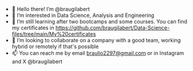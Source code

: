 - 👋 Hello there! I’m @braugilabert 
- 👀 I’m interested in Data Science, Analysis and Engineering
- 🌱 I’m still learning after two bootcamps and some courses. You can find my certificates in https://github.com/braugilabert/Data-Science-files/tree/main/My%20certificates
- 💞️ I’m looking to collaborate on a company with a good team, working hybrid or remotely if that's possible
- 📫 You can reach me by email braulio2297@gmail.com or in Instagram and X @braugilabert
